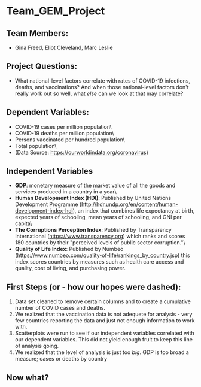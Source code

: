 # Team_GEM_Project

## Team Members:
* Gina Freed, Eliot Cleveland, Marc Leslie

## Project Questions:
* What national-level factors correlate with rates of COVID-19 infections, deaths, and vaccinations?  And when those national-level factors don't really work out so well, what _else_ can we look at that may correlate?

## Dependent Variables:
* COVID-19 cases per million population\
* COVID-19 deaths per million population\
* Persons vaccinated per hundred population\
* Total population\
* (Data Source: https://ourworldindata.org/coronavirus)

## Independent Variables
* **GDP**: monetary measure of the market value of all the goods and services produced in a country in a year\
* **Human Development Index (HDI)**: Published by United Nations Development Programme (http://hdr.undp.org/en/content/human-development-index-hdi), an index that combines life expectancy at birth, expected years of schooling, mean years of schooling, and GNI per capita\
* **The Corruptions Perception Index**: Published by Transparency International (https://www.transparency.org) which ranks and scores 180 countries by their "perceived levels of public sector corruption."\
* **Quality of Life Index**: Published by Numbeo (https://www.numbeo.com/quality-of-life/rankings_by_country.jsp) this index scores countries by measures such as health care access and quality, cost of living, and purchasing power. 

## First Steps (or - how our hopes were dashed):
1. Data set cleaned to remove certain columns and to create a cumulative number of COVID cases and deaths.
2. We realized that the vaccination data is not adequete for analysis - very few countries reporting the data and just not enough information to work with.
3. Scatterplots were run to see if our independent variables correlated with our dependent variables.  This did not yield enough fruit to keep this line of analysis going.
4. We realized that the level of analysis is just too _big_.  GDP is too broad a measure; cases or deaths by country 

## Now what?
